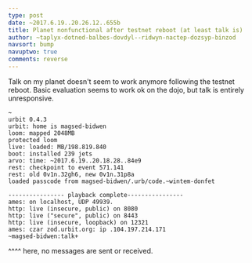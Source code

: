 ```yaml
---
type: post
date: ~2017.6.19..20.26.12..655b
title: Planet nonfunctional after testnet reboot (at least talk is)
author: ~taplyx-dotned-balbes-dovdyl--ridwyn-nactep-dozsyp-binzod
navsort: bump
navuptwo: true
comments: reverse
---
```


Talk on my planet doesn't seem to work anymore following the testnet reboot. Basic evaluation seems to work ok on the dojo, but talk is entirely unresponsive.

```
~
urbit 0.4.3
urbit: home is magsed-bidwen
loom: mapped 2048MB
protected loom
live: loaded: MB/198.819.840
boot: installed 239 jets
arvo: time: ~2017.6.19..20.18.28..84e9
rest: checkpoint to event 571.141
rest: old 0v1n.32gh6, new 0v1n.31p8a
loaded passcode from magsed-bidwen/.urb/code.~wintem-donfet

---------------- playback complete----------------
ames: on localhost, UDP 49939.
http: live (insecure, public) on 8080
http: live ("secure", public) on 8443
http: live (insecure, loopback) on 12321
ames: czar zod.urbit.org: ip .104.197.214.171
~magsed-bidwen:talk+ 
```

^^^^ here, no messages are sent or received.

